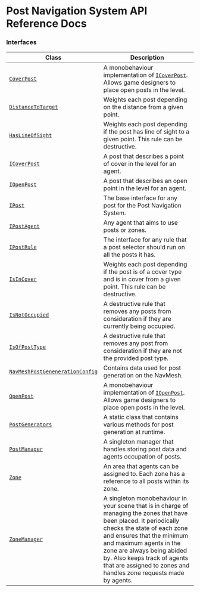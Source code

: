# Post Navigation System API Reference Docs

### Interfaces
| Class | Description |
|-----------|-------------|
| [`CoverPost`][CoverPost] | A monobehaviour implementation of [`ICoverPost`][ICoverPost]. Allows game designers to place open posts in the level. |
| [`DistanceToTarget`][DistanceToTarget] | Weights each post depending on the distance from a given point. |
| [`HasLineOfSight`][HasLineOfSight] | Weights each post depending if the post has line of sight to a given point. This rule can be destructive.|
| [`ICoverPost`][ICoverPost] | A post that describes a point of cover in the level for an agent. |
| [`IOpenPost`][IOpenPost] | A post that describes an open point in the level for an agent. |
| [`IPost`][IPost] | The base interface for any post for the Post Navigation System. |
| [`IPostAgent`][IPostAgent]  | Any agent that aims to use posts or zones. |
| [`IPostRule`][IPostRule] | The interface for any rule that a post selector should run on all the posts it has. |
| [`IsInCover`][IsInCover] | Weights each post depending if the post is of a cover type and is in cover from a given point. This rule can be destructive. |
| [`IsNotOccupied`][IsNotOccupied] | A destructive rule that removes any posts from consideration if they are currently being occupied. |
| [`IsOfPostType`][IsOfPostType] | A destructive rule that removes any post from consideration if they are not the provided post type. |
| [`NavMeshPostGenenerationConfig`][NavMeshPostGenenerationConfig] | Contains data used for post generation on the NavMesh. |
| [`OpenPost`][OpenPost] | A monobehaviour implementation of [`IOpenPost`][IOpenPost]. Allows game designers to place open posts in the level. |
| [`PostGenerators`][PostGenerators] | A static class that contains various methods for post generation at runtime. |
| [`PostManager`][PostManager] | A singleton manager that handles storing post data and agents occupation of posts. |
| [`Zone`][Zone] | An area that agents can be assigned to. Each zone has a reference to all posts within its zone. |
| [`ZoneManager`][ZoneManager] | A singleton monobehaviour in your scene that is in charge of managing the zones that have been placed. It periodically checks the state of each zone and ensures that the minimum and maximum agents in the zone are always being abided by. Also keeps track of agents that are assigned to zones and handles zone requests made by agents. |


[ICoverPost]: <./Pages/Interfaces/ICoverPost.md> (ICoverPost)
[IOpenPost]: <./Pages/Interfaces/IOpenPost.md> (IOpenPost)
[IPost]: <./Pages/Interfaces/IPost.md> (IPost)
[IPostAgent]: <./Pages/Interfaces/IPostAgent.md> (IPostAgent)
[IPostRule]: <./Pages/Interfaces/IPostRule.md> (IPostRule)

[OpenPost]: <./Pages/PlaceablePosts/OpenPost.md> (OpenPost)
[CoverPost]: <./Pages/Interfaces/IPostRule.md> (CoverPost)

[PostManager]: <./Pages/PostManager.md> (PostManager)
[ZoneManager]: <./Pages/ZoneManager.md> (ZoneManager)

[DistanceToTarget]: <./Pages/PostRules/DistanceToTarget.md> (DistanceToTarget)
[HasLineOfSight]: <./Pages/PostRules/HasLineOfSight.md> (HasLineOfSight)
[IsInCover]: <./Pages/PostRules/IsInCover.md> (IsInCover)
[IsNotOccupied]: <./Pages/PostRules/IsNotOccupied.md> (IsNotOccupied)
[IsOfPostType]: <./Pages/PostRules/IsOfPostType.md> (IsOfPostType)

[PostGenerators]: <./Pages/PostGenerators.md> (PostGenerators)

[NavMeshPostGenenerationConfig]: <./Pages/NavMeshPostGenerationConfig.md> (NavMeshPostGenenerationConfig)

[Zone]: <./Pages/Zone.md> (Zone)

